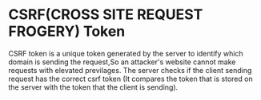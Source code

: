 # CSRF(CROSS SITE REQUEST FROGERY) Token

CSRF token is a unique token generated by the server to identify which domain is sending the request,So an attacker's website cannot make requests with elevated previlages. The server checks if the client sending request has the correct csrf token (It compares the token that is stored on the server with the token that the client is sending).